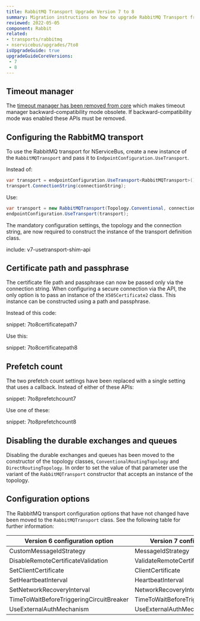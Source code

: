 ```yaml
---
title: RabbitMQ Transport Upgrade Version 7 to 8
summary: Migration instructions on how to upgrade RabbitMQ Transport from version 7 to 8.
reviewed: 2022-05-05
component: Rabbit
related:
- transports/rabbitmq
- nservicebus/upgrades/7to8
isUpgradeGuide: true
upgradeGuideCoreVersions:
 - 7
 - 8
---
```


## Timeout manager

The [timeout manager has been removed from core](/nservicebus/upgrades/7to8/#timeout-manager-removed) which makes timeout manager backward-compatibility mode obsolete. If backward-compatibility mode was enabled these APIs must be removed.

## Configuring the RabbitMQ transport

To use the RabbitMQ transport for NServiceBus, create a new instance of the `RabbitMQTransport` and pass it to `EndpointConfiguration.UseTransport`.

Instead of:

```csharp
var transport = endpointConfiguration.UseTransport<RabbitMQTransport>();
transport.ConnectionString(connectionString);
```

Use:

```csharp
var transport = new RabbitMQTransport(Topology.Conventional, connectionString);
endpointConfiguration.UseTransport(transport);
```

The mandatory configuration settings, the topology and the connection string, are now required to construct the instance of the transport definition class.

include: v7-usetransport-shim-api

## Certificate path and passphrase

The certificate file path and passphrase can now be passed only via the connection string. When configuring a secure connection via the API, the only option is to pass an instance of the `X505Certificate2` class. This instance can be constructed using a path and passphrase.

Instead of this code:

snippet: 7to8certificatepath7

Use this:

snippet: 7to8certificatepath8

## Prefetch count

The two prefetch count settings have been replaced with a single setting that uses a callback. Instead of either of these APIs:

snippet: 7to8prefetchcount7

Use one of these:

snippet: 7to8prefetchcount8

## Disabling the durable exchanges and queues

Disabling the durable exchanges and queues has been moved to the constructor of the topology classes, `ConventionalRoutingTopology` and `DirectRoutingTopology`. In order to set the value of that parameter use the variant of the `RabbitMQTransport` constructor that accepts an instance of the topology.

## Configuration options

The RabbitMQ transport configuration options that have not changed have been moved to the `RabbitMQTransport` class. See the following table for further information:

| Version 6 configuration option | Version 7 configuration option |
| --- | --- |
| CustomMessageIdStrategy | MessageIdStrategy |
| DisableRemoteCertificateValidation | ValidateRemoteCertificate |
| SetClientCertificate | ClientCertificate |
| SetHeartbeatInterval | HeartbeatInterval |
| SetNetworkRecoveryInterval | NetworkRecoveryInterval |
| TimeToWaitBeforeTriggeringCircuitBreaker | TimeToWaitBeforeTriggeringCircuitBreaker |
| UseExternalAuthMechanism | UseExternalAuthMechanism |
